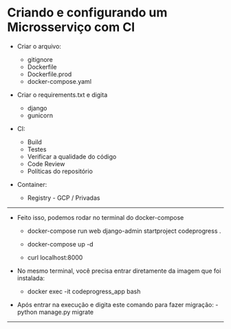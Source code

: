 # Criando e configurando um Microsserviço com CI

- Criar o arquivo:
    - gitignore
    - Dockerfile
    - Dockerfile.prod
    - docker-compose.yaml

- Criar o requirements.txt e digita
    - django
    - gunicorn

- CI:
    - Build
    - Testes
    - Verificar a qualidade do código
    - Code Review
    - Políticas do repositório

- Container:
    - Registry - GCP / Privadas


-----------------------------------------------------
- Feito isso, podemos rodar no terminal do docker-compose

    - docker-compose run web django-admin startproject codeprogress .

    - docker-compose up -d

    - curl localhost:8000

- No mesmo terminal, você precisa entrar diretamente da imagem que foi instalada:

    - docker exec -it codeprogress_app bash 

 - Após entrar na execução e digita este comando para fazer migração:
        - python manage.py migrate

-----------------------------------------------------

